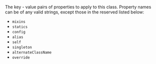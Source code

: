 The key - value pairs of properties to apply to this class. Property names can be of any valid
strings, except those in the reserved listed below:
 - `mixins`
 - `statics`
 - `config`
 - `alias`
 - `self`
 - `singleton`
 - `alternateClassName`
 - `override`
